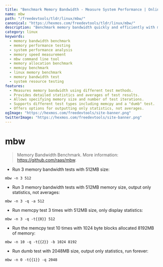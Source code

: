 ```yaml
---
title: "Benchmark Memory Bandwidth - Measure System Performance | Online Free DevTools by Hexmos"
name: mbw
path: "/freedevtools/tldr/linux/mbw/"
canonical: "https://hexmos.com/freedevtools/tldr/linux/mbw/"
description: "Benchmark memory bandwidth quickly and efficiently with mbw.  Analyze system performance and identify bottlenecks with detailed statistics. Free online tool, no registration required."
category: linux
keywords:
  - memory bandwidth benchmark
  - memory performance testing
  - system performance analysis
  - memory speed measurement
  - mbw command line tool
  - memory allocation benchmark
  - memcpy benchmark
  - linux memory benchmark
  - memory bandwidth test
  - system resource testing
features:
  - Measures memory bandwidth using different test methods.
  - Provides detailed statistics and averages of test results.
  - Allows specifying memory size and number of test iterations.
  - Supports different test types including memcpy and a "dumb" test.
  - Offers options for outputting only statistics, not averages.
ogImage: "https://hexmos.com/freedevtools/site-banner.png"
twitterImage: "https://hexmos.com/freedevtools/site-banner.png"
---
```


# mbw

> Memory Bandwidth Benchmark.
> More information: <https://github.com/raas/mbw>.

- Run 3 memory bandwidth tests with 512MB size:

`mbw -n 3 512`

- Run 3 memory bandwidth tests with 512MB memory size, output only statistics, not averages:

`mbw -n 3 -q -a 512`

- Run memcpy test 3 times with 512MB size, only display statistics:

`mbw -n 3 -q -t{{0}} 512`

- Run the memcpy test 10 times with 1024 byte blocks allocated 8192MB of memory:

`mbw -n 10 -q -t{{2}} -b 1024 8192`

- Run dumb test with 2048MB size, output only statistics, run forever:

`mbw -n 0 -t{{1}} -q 2048`
